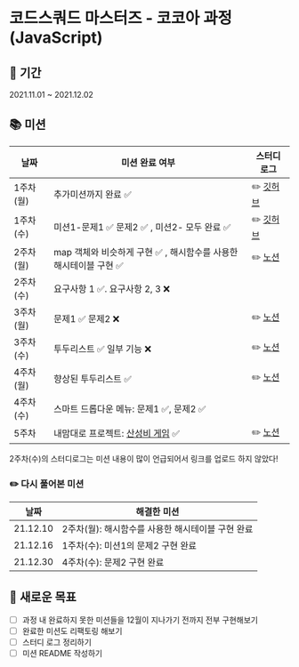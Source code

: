 # 코드스쿼드 마스터즈 - 코코아 과정 (JavaScript)

## 📅 기간
2021.11.01 ~ 2021.12.02

## 📚 미션
|날짜|미션 완료 여부|스터디 로그|
|----|---------|--------|
1주차(월)| 추가미션까지 완료 ✅ | ✏️ [깃허브](https://github.com/JiminKim-dev/cocoa_mission/blob/master/Week1_Mon/README.md) |
1주차(수)| 미션1-문제1 ✅ 문제2 ✅ , 미션2- 모두 완료 ✅ | ✏️ [깃허브](https://github.com/JiminKim-dev/cocoa_mission/blob/master/Week1_Wed/README.md) |
2주차(월)| map 객체와 비슷하게 구현 ✅ , 해시함수를 사용한 해시테이블 구현 ✅ | ✏️ [노션](https://cypress-pink-680.notion.site/2-4118c0d8f0604762814928841f5c86cf) |
2주차(수)|요구사항 1 ✅. 요구사항 2, 3 ❌| |
3주차(월)| 문제1 ✅ 문제2 ❌ | ✏️ [노션](https://cypress-pink-680.notion.site/3-45e978497d6040328a04d1c2a727f2e6)|
3주차(수)| 투두리스트 ✅ 일부 기능 ❌| ✏️ [노션](https://cypress-pink-680.notion.site/3-0167a41e11d84170826316ff4076a91a)|
4주차(월)| 향상된 투두리스트 ✅ | ✏️ [노션](https://cypress-pink-680.notion.site/4-6ea4e9cbf90948deb5aa594561e954cc)|
4주차(수)| 스마트 드롭다운 메뉴: 문제1 ✅, 문제2 ✅ | |
5주차| 내맘대로 프로젝트: [산성비 게임](https://jiminkim-dev.github.io/cocoa_mission/Week5_Project/index.html) ✅ | ✏️ [노션](https://cypress-pink-680.notion.site/5-061900a4857e4c599c102da27d08be09)|


2주차(수)의 스터디로그는 미션 내용이 많이 언급되어서 링크를 업로드 하지 않았다!

### ✏️ 다시 풀어본 미션
|날짜| 해결한 미션|
|---|---|
|21.12.10| 2주차(월): 해시함수를 사용한 해시테이블 구현 완료
|21.12.16| 1주차(수): 미션1의 문제2 구현 완료
|21.12.30| 4주차(수): 문제2 구현 완료


## 💪 새로운 목표
- [ ] 과정 내 완료하지 못한 미션들을 12월이 지나가기 전까지 전부 구현해보기
- [ ] 완료한 미션도 리팩토링 해보기
- [ ] 스터디 로그 정리하기
- [ ] 미션 README 작성하기